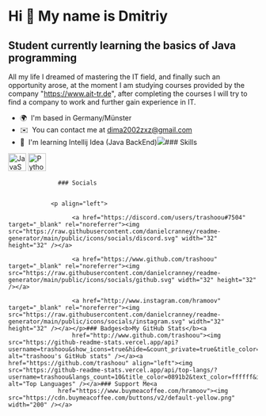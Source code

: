 Hi 👋 My name is Dmitriy
========================

Student currently learning the basics of Java programming
---------------------------------------------------------

All my life I dreamed of mastering the IT field, and finally such an opportunity arose, at the moment I am studying courses provided by the company "https://www.ait-tr.de", after completing the courses I will try to find a company to work and further gain experience in IT.

*   🌍  I'm based in Germany/Münster
*   ✉️  You can contact me at [dima2002zxz@gmail.com](mailto:dima2002zxz@gmail.com)
*   🧠  I'm learning Intellij Idea (Java BackEnd)<a href="https://www.github.com/trashoou" target="_blank" rel="noreferrer"><img
                  src="https://img.shields.io/github/followers/trashoou?logo=github&style=for-the-badge&color=0891b2&labelColor=1c1917" /></a>### Skills 
<p align="left">
<a href="https://developer.mozilla.org/en-US/docs/Web/JavaScript" target="_blank" rel="noreferrer"><img src="https://raw.githubusercontent.com/danielcranney/readme-generator/main/public/icons/skills/javascript-colored.svg" width="36" height="36" alt="JavaScript" /></a>
<a href="https://www.python.org/" target="_blank" rel="noreferrer"><img src="https://raw.githubusercontent.com/danielcranney/readme-generator/main/public/icons/skills/python-colored.svg" width="36" height="36" alt="Python" /></a>
</p>
                    
                  ### Socials
                  
                  
                <p align="left">
                          
                      <a href="https://discord.com/users/trashoou#7504" target="_blank" rel="noreferrer"><img src="https://raw.githubusercontent.com/danielcranney/readme-generator/main/public/icons/socials/discord.svg" width="32" height="32" /></a>
                          
                      <a href="https://www.github.com/trashoou" target="_blank" rel="noreferrer"><img src="https://raw.githubusercontent.com/danielcranney/readme-generator/main/public/icons/socials/github.svg" width="32" height="32" /></a>
                          
                      <a href="http://www.instagram.com/hramoov" target="_blank" rel="noreferrer"><img src="https://raw.githubusercontent.com/danielcranney/readme-generator/main/public/icons/socials/instagram.svg" width="32" height="32" /></a></p>### Badges<b>My GitHub Stats</b><a
                      href="http://www.github.com/trashoou"><img src="https://github-readme-stats.vercel.app/api?username=trashoou&show_icons=true&hide=&count_private=true&title_color=0891b2&text_color=ffffff&icon_color=0891b2&bg_color=1c1917&hide_border=true&show_icons=true" alt="trashoou's GitHub stats" /></a><a href="https://github.com/trashoou" align="left"><img src="https://github-readme-stats.vercel.app/api/top-langs/?username=trashoou&langs_count=10&title_color=0891b2&text_color=ffffff&icon_color=0891b2&bg_color=1c1917&hide_border=true&locale=en&custom_title=Top%20%Languages" alt="Top Languages" /></a>### Support Me<a
                  href="https://www.buymeacoffee.com/hramoov"><img src="https://cdn.buymeacoffee.com/buttons/v2/default-yellow.png" width="200" /></a>
